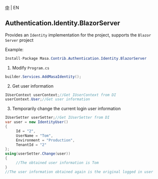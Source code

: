 [中](README.zh-CN.md) | EN

## Authentication.Identity.BlazorServer

Provides an `Identity` implementation for the project, supports the `Blazor Server` project

Example:

``` C#
Install-Package Masa.Contrib.Authentication.Identity.BlazorServer
```

1. Modify `Program.cs`

``` C#
builder.Services.AddMasaIdentity();
```

2. Get user information

``` C#
IUserContext userContext;//Get IUserContext from DI
userContext.User;//Get user information
```

3. Temporarily change the current login user information

``` C#
IUserSetter userSetter;//Get IUserSetter from DI
var user = new IdentityUser()
{
     Id = "2",
     UserName = "Tom",
     Environment = "Production",
     TenantId = "2"
};
using(userSetter.Change(user))
{
     //The obtained user information is Tom
}
//The user information obtained again is the original logged in user
```